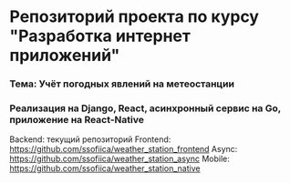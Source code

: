 # Репозиторий проекта по курсу "Разработка интернет приложений"
### Тема: Учёт погодных явлений на метеостанции
### Реализация на Django, React, асинхронный сервис на Go, приложение на React-Native

Backend: текущий репозиторий
Frontend: https://github.com/ssofiica/weather_station_frontend
Async: https://github.com/ssofiica/weather_station_async
Mobile: https://github.com/ssofiica/weather_station_native
